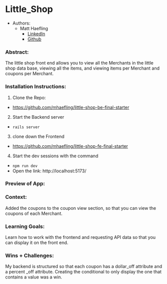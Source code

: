 # Little_Shop

* Authors:
    - Matt Haefling
        - [LinkedIn](https://www.linkedin.com/in/matthew-haefling/)
        - [Github](https://github.com/mhaefling)

### Abstract:
The little shop front end allows you to view all the Merchants in the little shop data base, viewing all the items, and viewing items per Merchant and coupons per Merchant.

### Installation Instructions:
1. Clone the Repo:
  - https://github.com/mhaefling/little-shop-be-final-starter
2. Start the Backend server
  - `rails server`
3. clone down the Frontend
  - https://github.com/mhaefling/little-shop-fe-final-starter
4. Start the dev sessions with the command
  - `npm run dev`
  - Open the link: http://localhost:5173/

### Preview of App:


### Context:
Added the coupons to the coupon view section, so that you can view the coupons of each Merchant.

### Learning Goals:
Learn how to work with the frontend and requesting API data so that you can display it on the front end.


### Wins + Challenges:
My backend is structured so that each coupon has a dollar_off attribute and a percent _off attribute.
Creating the conditional to only display the one that contains a value was a win.
